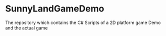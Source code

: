 # SunnyLandGameDemo
The repository which contains the C# Scripts of a 2D platform game Demo and the actual game
